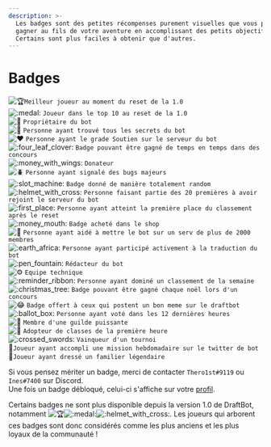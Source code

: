 ```yaml
---
description: >-
  Les badges sont des petites récompenses purement visuelles que vous pourrez
  gagner au fils de votre aventure en accomplissant des petits objectifs.
  Certains sont plus faciles à obtenir que d'autres.
---
```


# Badges

 ![:trophy:](https://canary.discordapp.com/assets/0a00e865c445d42dfb9f64bedfab8cf8.svg)`Meilleur joueur au moment du reset de la 1.0`   
![:medal:](https://canary.discordapp.com/assets/c9b563417a1ff01700edc358b5fc309f.svg) `Joueur dans le top 10 au reset de la 1.0`   
![:crown:](https://canary.discordapp.com/assets/98fe9cdec2bf8ded782a7bf1e302b664.svg) `Propriétaire du bot`   
![:egg:](https://canary.discordapp.com/assets/5ca0c0b0ad60ee4b580e7ed918426cdb.svg) `Personne ayant trouvé tous les secrets du bot`   
![:heart:](https://canary.discordapp.com/assets/0483f2b648dcc986d01385062052ae1c.svg) `Personne ayant le grade Soutien sur le serveur du bot`   
![:four\_leaf\_clover:](https://canary.discordapp.com/assets/ccb393b137e9218ac3af16b2c4617a2e.svg) `Badge pouvant être gagné de temps en temps dans des concours`   
![:money\_with\_wings:](https://canary.discordapp.com/assets/2e6603cd7e1cb691b1b858e4294640bd.svg) `Donateur`   
![:beetle:](https://canary.discordapp.com/assets/d5b1663a1a49a2471ab3bce9f98bfc27.svg) `Personne ayant signalé des bugs majeurs`   
![:slot\_machine:](https://canary.discordapp.com/assets/fd75504bd8a4810f750bdb5a94ade84c.svg) `Badge donné de manière totalement random`   
![:helmet\_with\_cross:](https://canary.discordapp.com/assets/782c5bd88fb4750d99cf6655fba03474.svg) `Personne faisant partie des 20 premières à avoir rejoint le serveur du bot`   
![:first\_place:](https://canary.discordapp.com/assets/e2f8f101328a4b4ae7875945716345b3.svg) `Personne ayant atteint la première place du classement après le reset`   
![:money\_mouth:](https://canary.discordapp.com/assets/dd35e632b9aac425f17ad59c85ecf9eb.svg) `Badge acheté dans le shop`   
![:star2:](https://canary.discordapp.com/assets/030fc6691abd2ab36c1d90407e02505e.svg) `Personne ayant aidé à mettre le bot sur un serv de plus de 2000 membres`   
![:earth\_africa:](https://canary.discordapp.com/assets/6d274903d488a6b57e40a883809fb33c.svg) `Personne ayant participé activement à la traduction du bot`   
![:pen\_fountain:](https://canary.discordapp.com/assets/5d831ad22096d754a2d4961374aa9f7a.svg) `Rédacteur du bot`   
![:gear:](https://canary.discordapp.com/assets/a6d05968d7706183143518d96c9f066e.svg) `Equipe technique`   
![:reminder\_ribbon:](https://canary.discordapp.com/assets/d702f2335a85d421e708bc9466571fa8.svg) `Personne ayant dominé un classement de la semaine`   
![:christmas\_tree:](https://canary.discordapp.com/assets/2f5331445a4647af2bb317862b38502a.svg) `Badge pouvant être gagné chaque noël lors d'un concours`   
![:joy:](https://canary.discordapp.com/assets/6201503f3aa918470a2190b36d1e196f.svg) `Badge offert à ceux qui postent un bon meme sur le draftbot`   
![:ballot\_box:](https://discordapp.com/assets/ff85a1aae50ad48506e3275656768e89.svg) `Personne ayant voté dans les 12 dernières heures`  
![:gem:](https://discordapp.com/assets/5a8d9af8b5b3922097b2cccfce844630.svg) `Membre d'une guilde puissante`  
![:bookmark:](https://discordapp.com/assets/2424297076c0d1c8499820fc4f9d9f57.svg) `Adopteur de classes de la première heure`  
![:crossed\_swords:](https://discordapp.com/assets/e7159ba0fcc85f39f95227dd85f44aeb.svg) `Vainqueur d'un tournoi`  
🚩`Joueur ayant accompli une mission hebdomadaire sur le twitter de bot`  
💞`Joueur ayant dressé un familier légendaire`

Si vous pensez mériter un badge, merci de contacter `Thero1st#9119` ou `Ines#7400` sur Discord.  
Une fois un badge débloqué, celui-ci s'affiche sur votre [profil](../notions-principale/profile.md).

Certains badges ne sont plus disponible depuis la version 1.0 de DraftBot, notamment ![:trophy:](https://canary.discordapp.com/assets/0a00e865c445d42dfb9f64bedfab8cf8.svg)![:medal:](https://canary.discordapp.com/assets/c9b563417a1ff01700edc358b5fc309f.svg)![:helmet\_with\_cross:](https://canary.discordapp.com/assets/782c5bd88fb4750d99cf6655fba03474.svg). Les joueurs qui arborent ces badges sont donc considérés comme les plus anciens et les plus loyaux de la communauté !


